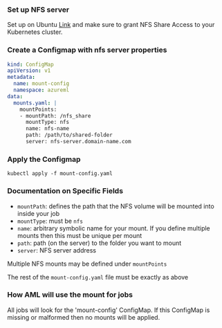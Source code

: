 ### Set up NFS server

Set up on Ubuntu [Link](https://help.ubuntu.com/community/SettingUpNFSHowTo) and make sure to grant NFS Share Access to your Kubernetes cluster.


### Create a Configmap with nfs server properties

```mount-config.yaml
kind: ConfigMap
apiVersion: v1
metadata:
  name: mount-config
  namespace: azureml
data:
  mounts.yaml: |
    mountPoints:
    - mountPath: /nfs_share
      mountType: nfs
      name: nfs-name
      path: /path/to/shared-folder
      server: nfs-server.domain-name.com
```

### Apply the Configmap

`kubectl apply -f mount-config.yaml`

### Documentation on Specific Fields
* `mountPath`: defines the path that the NFS volume will be mounted into inside your job
* `mountType`: must be `nfs`
* `name`: arbitrary symbolic name for your mount.  If you define multiple mounts then this must be unique per mount
* `path`: path (on the server) to the folder you want to mount
* `server`: NFS server address

Multiple NFS mounts may be defined under `mountPoints`

The rest of the `mount-config.yaml` file must be exactly as above

### How AML will use the mount for jobs

All jobs will look for the 'mount-config' ConfigMap.  If this ConfigMap is missing or malformed then no mounts will be applied.


